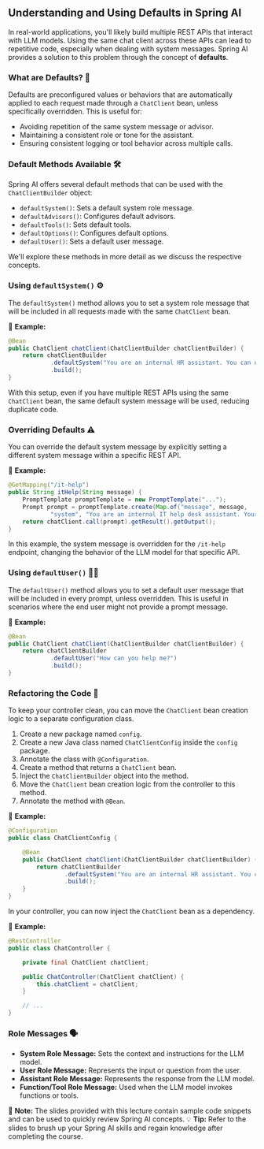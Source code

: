 ## Understanding and Using Defaults in Spring AI

In real-world applications, you'll likely build multiple REST APIs that interact with LLM models. Using the same chat client across these APIs can lead to repetitive code, especially when dealing with system messages. Spring AI provides a solution to this problem through the concept of **defaults**.

### What are Defaults? 🤔

Defaults are preconfigured values or behaviors that are automatically applied to each request made through a `ChatClient` bean, unless specifically overridden. This is useful for:

*   Avoiding repetition of the same system message or advisor.
*   Maintaining a consistent role or tone for the assistant.
*   Ensuring consistent logging or tool behavior across multiple calls.

### Default Methods Available 🛠️

Spring AI offers several default methods that can be used with the `ChatClientBuilder` object:

*   `defaultSystem()`: Sets a default system role message.
*   `defaultAdvisors()`: Configures default advisors.
*   `defaultTools()`: Sets default tools.
*   `defaultOptions()`: Configures default options.
*   `defaultUser()`: Sets a default user message.

We'll explore these methods in more detail as we discuss the respective concepts.

### Using `defaultSystem()` ⚙️

The `defaultSystem()` method allows you to set a system role message that will be included in all requests made with the same `ChatClient` bean.

📌 **Example:**

```java
@Bean
public ChatClient chatClient(ChatClientBuilder chatClientBuilder) {
    return chatClientBuilder
            .defaultSystem("You are an internal HR assistant. You can only help with HR policies.")
            .build();
}
```

With this setup, even if you have multiple REST APIs using the same `ChatClient` bean, the same default system message will be used, reducing duplicate code.

### Overriding Defaults ⚠️

You can override the default system message by explicitly setting a different system message within a specific REST API.

📌 **Example:**

```java
@GetMapping("/it-help")
public String itHelp(String message) {
    PromptTemplate promptTemplate = new PromptTemplate("...");
    Prompt prompt = promptTemplate.create(Map.of("message", message,
            "system", "You are an internal IT help desk assistant. Your role is to assist the employees with IT related issues, such as resetting the password, unlocking Locking accounts and answering questions related to IT policies. If a user requests help with anything outside of these responsibilities, respond politely and inform them that you are only able to assist with the IT support tasks within your defined scope."));
    return chatClient.call(prompt).getResult().getOutput();
}
```

In this example, the system message is overridden for the `/it-help` endpoint, changing the behavior of the LLM model for that specific API.

### Using `defaultUser()` 🧑‍💻

The `defaultUser()` method allows you to set a default user message that will be included in every prompt, unless overridden. This is useful in scenarios where the end user might not provide a prompt message.

📌 **Example:**

```java
@Bean
public ChatClient chatClient(ChatClientBuilder chatClientBuilder) {
    return chatClientBuilder
            .defaultUser("How can you help me?")
            .build();
}
```

### Refactoring the Code 🧹

To keep your controller clean, you can move the `ChatClient` bean creation logic to a separate configuration class.

1.  Create a new package named `config`.
2.  Create a new Java class named `ChatClientConfig` inside the `config` package.
3.  Annotate the class with `@Configuration`.
4.  Create a method that returns a `ChatClient` bean.
5.  Inject the `ChatClientBuilder` object into the method.
6.  Move the `ChatClient` bean creation logic from the controller to this method.
7.  Annotate the method with `@Bean`.

📌 **Example:**

```java
@Configuration
public class ChatClientConfig {

    @Bean
    public ChatClient chatClient(ChatClientBuilder chatClientBuilder) {
        return chatClientBuilder
                .defaultSystem("You are an internal HR assistant. You can only help with HR policies.")
                .build();
    }
}
```

In your controller, you can now inject the `ChatClient` bean as a dependency.

📌 **Example:**

```java
@RestController
public class ChatController {

    private final ChatClient chatClient;

    public ChatController(ChatClient chatClient) {
        this.chatClient = chatClient;
    }

    // ...
}
```

### Role Messages 🗣️

*   **System Role Message:** Sets the context and instructions for the LLM model.
*   **User Role Message:** Represents the input or question from the user.
*   **Assistant Role Message:** Represents the response from the LLM model.
*   **Function/Tool Role Message:** Used when the LLM model invokes functions or tools.

📝 **Note:** The slides provided with this lecture contain sample code snippets and can be used to quickly review Spring AI concepts. 💡 **Tip:** Refer to the slides to brush up your Spring AI skills and regain knowledge after completing the course.
